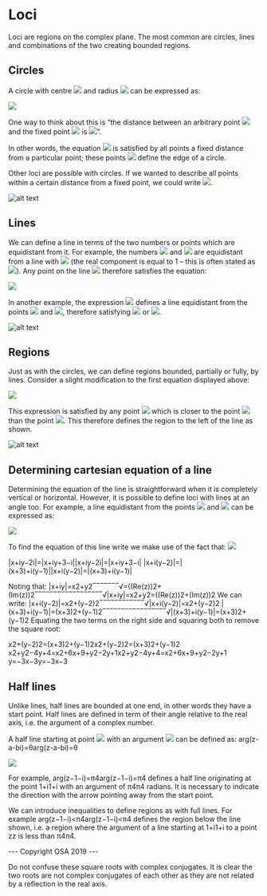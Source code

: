 # Loci
 
Loci are regions on the complex plane. The most common are circles, lines and combinations of the two creating bounded regions. 
 
## Circles 
A circle with centre <img src="https://render.githubusercontent.com/render/math?math=a%2B\bi "> and radius <img src="https://render.githubusercontent.com/render/math?math=c"> can be expressed as:

<img src="https://render.githubusercontent.com/render/math?math=|z-(a%2B\bi)|=c ">

One way to think about this is “the distance between an arbitrary point <img src="https://render.githubusercontent.com/render/math?math=z"> and the fixed point <img src="https://render.githubusercontent.com/render/math?math=a%2B\bi "> is <img src="https://render.githubusercontent.com/render/math?math=c">”. 

In other words, the equation <img src="https://render.githubusercontent.com/render/math?math=|z-(a%2B\bi)|=c ">  is satisfied by all points a fixed distance from a particular point; these points <img src="https://render.githubusercontent.com/render/math?math=z"> define the edge of a circle. 
 
Other loci are possible with circles. If we wanted to describe all points within a certain distance from a fixed point, we could write <img src="https://render.githubusercontent.com/render/math?math=|z-(a%2B\bi)| \leq c ">.

![alt text](https://github.com/Oxbridge-Science-Academy/Figures/blob/master/Complex_Numbers/Loci%20circles.png)

## Lines 

We can define a line in terms of the two numbers or points which are equidistant from it. For example, the numbers <img src="https://render.githubusercontent.com/render/math?math=z_1=i "> and <img src="https://render.githubusercontent.com/render/math?math=z_2=2+i"> are equidistant from a line with <img src="https://render.githubusercontent.com/render/math?math=Re(z)=1 "> (the real component is equal to 1 – this is often stated as <img src="https://render.githubusercontent.com/render/math?math=x=1">). Any point on the line <img src="https://render.githubusercontent.com/render/math?math=z "> therefore satisfies the equation:

<img src="https://render.githubusercontent.com/render/math?math=|z-i|=|z-2-i|">

In another example, the expression <img src="https://render.githubusercontent.com/render/math?math=|z-i|=|z %2B\3 %2B\ i|">
defines a line equidistant from the points <img src="https://render.githubusercontent.com/render/math?math=i">
 and <img src="https://render.githubusercontent.com/render/math?math=-3i">, therefore satisfying <img src="https://render.githubusercontent.com/render/math?math=Im(z)=-1"> or <img src="https://render.githubusercontent.com/render/math?math=y=-1">.
 
![alt text](https://github.com/Oxbridge-Science-Academy/Figures/blob/master/Complex_Numbers/Loci%20lines%201.png)

## Regions

Just as with the circles, we can define regions bounded, partially or fully, by lines. 
Consider a slight modification to the first equation displayed above:

<img src="https://render.githubusercontent.com/render/math?math=|z-i| < |z-2-i|">


This expression is satisfied by any point <img src="https://render.githubusercontent.com/render/math?math=z"> which is closer to the point <img src="https://render.githubusercontent.com/render/math?math=i">
 than the point <img src="https://render.githubusercontent.com/render/math?math=2 %2B\ i">. This therefore defines the region to the left of the line as shown. 


![alt text](https://github.com/Oxbridge-Science-Academy/Figures/blob/master/Complex_Numbers/Loci%20lines%202.png)


## Determining cartesian equation of a line

Determining the equation of the line is straightforward when it is completely vertical or horizontal. However, it is possible to define loci with lines at an angle too. 
For example, a line equidistant from the points <img src="https://render.githubusercontent.com/render/math?math=2i"> and <img src="https://render.githubusercontent.com/render/math?math=-3 %2B\ i"> can be expressed as:

<img src="https://render.githubusercontent.com/render/math?math=|z−2i|=|z− 3 %2B\ +i|">

To find the equation of this line write we make use of the fact that: <img src="https://render.githubusercontent.com/render/math?math=z = x %2B\ iy">

|x+iy−2i|=|x+iy+3−i||x+iy−2i|=|x+iy+3−i|
|x+i(y−2)|=|(x+3)+i(y−1)||x+i(y−2)|=|(x+3)+i(y−1)|
 
Noting that:
|x+iy|=x2+y2‾‾‾‾‾‾‾√=((Re(z))2+(Im(z))2‾‾‾‾‾‾‾‾‾‾‾‾‾‾‾‾‾‾√|x+iy|=x2+y2=((Re⁡(z))2+(Im⁡(z))2
We can write:
|x+i(y−2)|=x2+(y−2)2‾‾‾‾‾‾‾‾‾‾‾‾√|x+i(y−2)|=x2+(y−2)2
|(x+3)+i(y−1)|=(x+3)2+(y−1)2‾‾‾‾‾‾‾‾‾‾‾‾‾‾‾‾‾√|(x+3)+i(y−1)|=(x+3)2+(y−1)2
Equating the two terms on the right side and squaring both to remove the square root: 



x2+(y−2)2=(x+3)2+(y−1)2x2+(y−2)2=(x+3)2+(y−1)2
x2+y2−4y+4=x2+6x+9+y2−2y+1x2+y2−4y+4=x2+6x+9+y2−2y+1
y=−3x−3y=−3x−3

## Half lines

Unlike lines, half lines are bounded at one end, in other words they have a start point. Half lines are defined in term of their angle relative to the real axis, i.e. the argument of a complex number.

A half line starting at point <img src="https://render.githubusercontent.com/render/math?math=a %2B\ +i|">
with an argument <img src="https://render.githubusercontent.com/render/math?math=\theta"> can be defined as: 
arg(z-a-bi)=θarg(z-a-bi)=θ

<img src="https://render.githubusercontent.com/render/math?math=arg (z − a - bi) = \theta">

For example, arg(z−1−i)=π4arg(z−1−i)=π4 defines a half line originating at the point 1+i1+i with an argument of π4π4 radians. It is necessary to indicate the direction with the arrow pointing away from the start point.


We can introduce inequalities to define regions as with full lines. For example arg(z−1−i)<π4arg(z−1−i)<π4 defines the region below the line shown, i.e. a region where the argument of a line starting at 1+i1+i to a point zz is less than π4π4.
 
--- Copyright OSA 2019 ---
 


Do not confuse these square roots with complex conjugates. It is clear the two roots are not complex conjugates of each other as they are not related by a reflection in the real axis.
